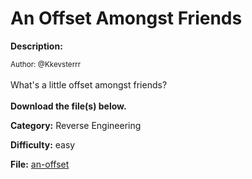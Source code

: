 # An Offset Amongst Friends

**Description:**

<small>Author: @Kkevsterrr</small><br><br>What's a little offset amongst friends?   <br><br> <b>Download the file(s) below.</b>


**Category:** Reverse Engineering

**Difficulty:** easy

**File:** [an-offset](an-offset)
